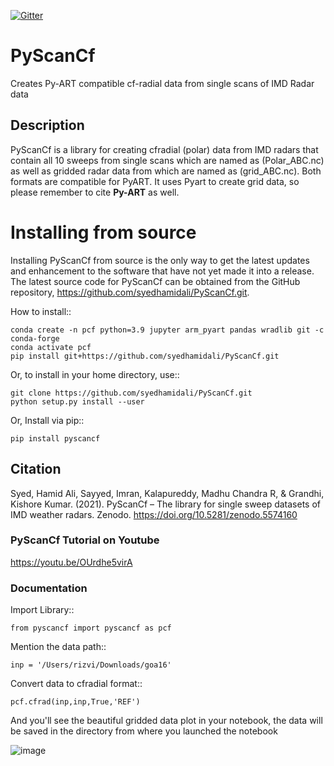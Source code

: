 [![Gitter](https://badges.gitter.im/PyScanCf/Issues.svg)](https://gitter.im/PyScanCf/Issues?utm_source=badge&utm_medium=badge&utm_campaign=pr-badge)

# PyScanCf

Creates Py-ART compatible cf-radial data from single scans of IMD Radar data

## Description

PyScanCf is a library for creating cfradial (polar) data from IMD radars that contain all 10 sweeps from single scans which are named as (Polar_ABC.nc) as well as gridded radar data from which are named as (grid_ABC.nc). Both formats are compatible for PyART. It uses Pyart to create grid data, so please remember to cite **Py-ART** as well.

Installing from source
======================

Installing PyScanCf from source is the only way to get the latest updates and
enhancement to the software that have not yet made it into a release.
The latest source code for PyScanCf can be obtained from the GitHub repository,
https://github.com/syedhamidali/PyScanCf.git.

How to install::

    conda create -n pcf python=3.9 jupyter arm_pyart pandas wradlib git -c conda-forge
    conda activate pcf
    pip install git+https://github.com/syedhamidali/PyScanCf.git

Or, to install in your home directory, use::

    git clone https://github.com/syedhamidali/PyScanCf.git
    python setup.py install --user

Or, Install via pip::

    pip install pyscancf
## Citation

Syed, Hamid Ali, Sayyed, Imran, Kalapureddy, Madhu Chandra R, & Grandhi, Kishore Kumar. (2021). PyScanCf – The library for single sweep datasets of IMD weather radars. Zenodo. 
https://doi.org/10.5281/zenodo.5574160

### PyScanCf Tutorial on Youtube
https://youtu.be/OUrdhe5virA

### Documentation

Import Library::

    from pyscancf import pyscancf as pcf
    
Mention the data path::

    inp = '/Users/rizvi/Downloads/goa16'
    
Convert data to cfradial format::

    pcf.cfrad(inp,inp,True,'REF')
    
And you'll see the beautiful gridded data plot in your notebook, 
the data will be saved in the directory from where you launched the notebook

![image](https://user-images.githubusercontent.com/35923822/179660426-e191bd08-d455-4ccc-96af-ea9cb14cebf5.png)


    
